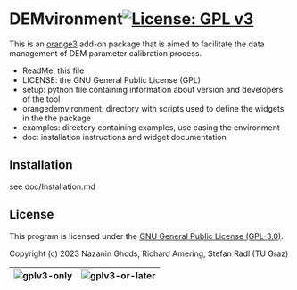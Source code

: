 # DEMvironment[![License: GPL v3](https://img.shields.io/badge/License-GPLv3-blue.svg)](https://www.gnu.org/licenses/gpl-3.0)

This is an [orange3](https://orangedatamining.com/) add-on package that is aimed to facilitate the data management of DEM parameter calibration process.

- ReadMe: this file
- LICENSE: the GNU General Public License (GPL)
- setup: python file containing information about version and developers of the tool 
- orangedemvironment: directory with scripts used to define the widgets in the the package
- examples: directory containing examples, use casing the environment
- doc: installation instructions and widget documentation

## Installation
see doc/Installation.md

## License

This program is licensed under the [GNU General Public License (GPL-3.0)](LICENSE.txt).

Copyright (c)	2023	Nazanin Ghods, Richard Amering, Stefan Radl (TU Graz)



| ![gplv3-only](https://www.gnu.org/graphics/gplv3-with-text-136x68.png) | ![gplv3-or-later](https://www.gnu.org/graphics/gplv3-or-later.png) |
| ------------------------------------------------------------ | ------------------------------------------------------------ |

